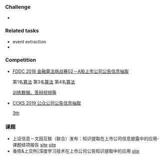 

### Challenge

+ 

### Related tasks

+ event extraction
+ 



### Competition

+ [FDDC 2018 金融算法挑战赛02－A股上市公司公告信息抽取](https://tianchi.aliyun.com/competition/introduction.htm?spm=5176.100066.0.0.6acd33afP6RraT&raceId=231659)

  第1名[算法](https://tianchi.aliyun.com/forum/new_articleDetail.html?spm=5176.8366600.0.0.b067311fi1crEX&raceId=231659&postsId=11219)
  第3名[算法](https://tianchi.aliyun.com/forum/new_articleDetail.html?spm=5176.8366600.0.0.b067311fi1crEX&raceId=231659&postsId=12534)
  第4名[算法](https://tianchi.aliyun.com/forum/new_articleDetail.html?spm=5176.8366600.0.0.b067311fi1crEX&raceId=231659&postsId=11404)

  [训练数据、答辩视频等](<https://github.com/Brook-Lan/fddc02_intro>)

+ [CCKS 2019 公众公司公告信息抽取](<https://biendata.com/competition/ccks_2019_5/data/>)

  [3th](<https://github.com/houking-can/CCKS2019-Task5>) 

  

### 课题

+ 上证信息－文因互联（联合）发布：知识提取在上市公司信息披露中的应用-课题结项报告 [site](https://mp.weixin.qq.com/s/qGF89Vujp60LrNDICOnYRQ) [site](https://cloud.ssetech.com.cn/p/DVVfdpUQmwcYxgg) 
+ 香侬&上交所|深度学习技术在上市公司公告知识提取中的应用 [site](<https://mp.weixin.qq.com/s/yYK-8ukSioEAeoNW8KQULg>) 



